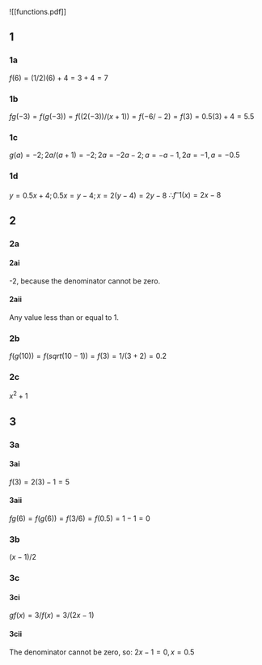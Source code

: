![[functions.pdf]]
## 1
### 1a
$f(6) = (1/2)(6) + 4 = 3 + 4 = 7$

### 1b
$fg(-3) = f(g(-3)) = f((2(-3))/(x+1)) = f(-6 / -2) = f(3) = 0.5(3) + 4 = 5.5$

### 1c
$g(a) = -2; 2a/(a+1) = -2; 2a = -2a -2; a = -a -1, 2a = -1, a = -0.5$ 

### 1d
$y = 0.5x + 4; 0.5x = y - 4; x = 2(y - 4) = 2y-8$
$∴ f^–1(x) = 2x-8$

## 2
### 2a
#### 2ai
-2, because the denominator cannot be zero.

#### 2aii
Any value less than or equal to 1.

### 2b
$f(g(10)) = f(sqrt(10 -1)) = f(3) = 1/(3+2) = 0.2$

### 2c
$x^2 + 1$

## 3
### 3a
#### 3ai
$f(3) = 2(3)-1 = 5$

#### 3aii
$fg(6) = f(g(6)) = f(3/6) = f(0.5) = 1-1 = 0$

### 3b
$(x - 1)/2$

### 3c
#### 3ci
$gf(x) = 3/f(x) = 3/(2x-1)$

#### 3cii
The denominator cannot be zero, so: $2x-1 = 0, x = 0.5$